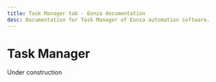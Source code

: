 ```yaml
---
title: Task Manager tab - Eonza documentation
desc: Documentation for Task Manager of Eonza automation software.
---
```

# Task Manager

Under construction